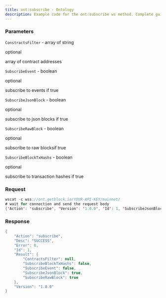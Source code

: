 ```yaml
---
title: ont:subscribe - Ontology
description: Example code for the ont:subscribe ws method. Сomplete guide on how to use ont:subscribe ws in GetBlock.io Web3 documentation.
---
```


### Parameters


`ConstractsFilter` - array of string

optional

array of contract addresses

`SubscribeEvent` - boolean

optional

subscribe to events if true

`SubscribeJsonBlock` - boolean

optional

subscribe to json blocks if true

`SubscribeRawBlock` - boolean

optional

subscribe to raw blocksif true

`SubscribeBlockTxHashs` - boolean

optional

subscribe to transaction hashes if true

### Request

``` java
wscat -c wss://ont.getblock.io/YOUR-API-KEY/mainnet/ 
# wait for connection and send the request body 
{'Action': 'subscribe', 'Version': '1.0.0', 'Id': 1, 'SubscribeJsonBlock': True, 'SubscribeRawBlock': True}
```

###  Response

``` java
{
    "Action": "subscribe",
    "Desc": "SUCCESS",
    "Error": 0,
    "Id": 1,
    "Result": {
        "ContractsFilter": null,
        "SubscribeBlockTxHashs": false,
        "SubscribeEvent": false,
        "SubscribeJsonBlock": true,
        "SubscribeRawBlock": true
    },
    "Version": "1.0.0"
}
```

